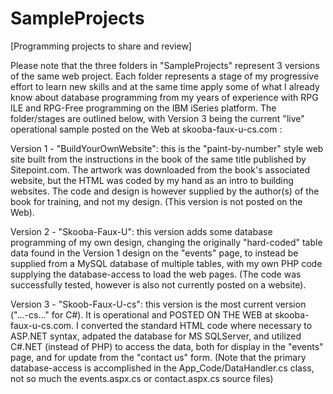 SampleProjects
==============

[Programming projects to share and review]

Please note that the three folders in "SampleProjects" represent 3 versions of the same web project.  Each folder represents a stage of my progressive effort to learn new skills and at the same time apply some of what I already know about database programming from my years of experience with RPG ILE and RPG-Free programming on the IBM iSeries platform. The folder/stages are outlined below, with Version 3 being the current "live" operational sample posted on the Web at skooba-faux-u-cs.com :

Version 1 - "BuildYourOwnWebsite": this is the "paint-by-number" style web site built from the instructions in the book of the same title published by Sitepoint.com.  The artwork was downloaded from the book's associated website, but the HTML was coded by my hand as an intro to building websites.  The code and design is however supplied by the author(s) of the book for training, and not my design.  (This version is not posted on the Web).

Version 2 - "Skooba-Faux-U": this version adds some database programming of my own design, changing the originally "hard-coded" table data found in the Version 1 design on the "events" page, to instead be supplied from a MySQL database of multiple tables, with my own PHP code supplying the database-access to load the web pages.  (The code was successfully tested, however is also not currently posted on a website).

Version 3 - "Skoob-Faux-U-cs": this version is the most current version ("...-cs..." for C#).  It is operational and POSTED ON THE WEB at skooba-faux-u-cs.com. I converted the standard HTML code where necessary to ASP.NET syntax, adpated the database for MS SQLServer, and utilized C#.NET (instead of PHP) to access the data, both for display in the "events" page, and for update from the "contact us" form.  (Note that the primary database-access is accomplished in the App_Code/DataHandler.cs class, not so much the events.aspx.cs or contact.aspx.cs source files)
